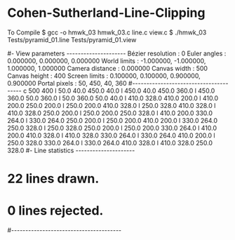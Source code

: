 # Cohen-Sutherland-Line-Clipping

To Compile
$ gcc -o hmwk_03 hmwk_03.c line.c view.c
$ ./hmwk_03 Tests/pyramid_01.line Tests/pyramid_01.view

#- View parameters ---------------------
 Bézier resolution :     0
 Euler angles      :      0.000000,      0.000000,      0.000000
 World limits      :     -1.000000,     -1.000000,      1.000000,      1.000000
 Camera distance   :      0.000000
 Canvas width      :   500
 Canvas height     :   400
 Screen limits     :      0.100000,      0.100000,      0.900000,      0.900000
 Portal pixels     :   50,  450,   40,  360
#---------------------------------------
c  500  400
l     50.0     40.0    450.0     40.0
l    450.0     40.0    450.0    360.0
l    450.0    360.0     50.0    360.0
l     50.0    360.0     50.0     40.0
l    410.0    328.0    410.0    200.0
l    410.0    200.0    250.0    200.0
l    250.0    200.0    410.0    328.0
l    250.0    328.0    410.0    328.0
l    410.0    328.0    250.0    200.0
l    250.0    200.0    250.0    328.0
l    410.0    200.0    330.0    264.0
l    330.0    264.0    250.0    200.0
l    250.0    200.0    410.0    200.0
l    330.0    264.0    250.0    328.0
l    250.0    328.0    250.0    200.0
l    250.0    200.0    330.0    264.0
l    410.0    200.0    410.0    328.0
l    410.0    328.0    330.0    264.0
l    330.0    264.0    410.0    200.0
l    250.0    328.0    330.0    264.0
l    330.0    264.0    410.0    328.0
l    410.0    328.0    250.0    328.0
#- Line statistics ---------------------
#     22 lines drawn.
#      0 lines rejected.
#---------------------------------------
